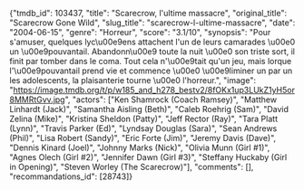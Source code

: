 {"tmdb_id": 103437, "title": "Scarecrow, l'ultime massacre", "original_title": "Scarecrow Gone Wild", "slug_title": "scarecrow-l-ultime-massacre", "date": "2004-06-15", "genre": "Horreur", "score": "3.1/10", "synopsis": "Pour s'amuser, quelques lyc\u00e9ens attachent l'un de leurs camarades \u00e0 un \u00e9pouvantail. Abandonn\u00e9 toute la nuit \u00e0 son triste sort, il finit par tomber dans le coma. Tout cela n'\u00e9tait qu'un jeu, mais lorque l'\u00e9pouvantail prend vie et commence \u00e0 \u00e9liminer un par un les adolescents, la plaisanterie tourne \u00e0 l'horreur.", "image": "https://image.tmdb.org/t/p/w185_and_h278_bestv2/8fOKx1up3LUkZ1yH5or8MMRtGvv.jpg", "actors": ["Ken Shamrock (Coach Ramsey)", "Matthew Linhardt (Jack)", "Samantha Aisling (Beth)", "Caleb Roehrig (Sam)", "David Zelina (Mike)", "Kristina Sheldon (Patty)", "Jeff Rector (Ray)", "Tara Platt (Lynn)", "Travis Parker (Ed)", "Lyndsay Douglas (Sara)", "Sean Andrews (Phil)", "Lisa Robert (Sandy)", "Eric Forte (Jim)", "Jeremy Davis (Dave)", "Dennis Kinard (Joel)", "Johnny Marks (Nick)", "Olivia Munn (Girl #1)", "Agnes Olech (Girl #2)", "Jennifer Dawn (Girl #3)", "Steffany Huckaby (Girl in Opening)", "Steven Worley (The Scarecrow)"], "comments": [], "recommandations_id": [28743]}